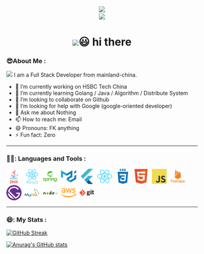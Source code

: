
<div id=header" align="center">
<img src="https://media.giphy.com/media/bnVMLaBcfZEMatI31d/giphy.gif" width="auto" heigh="auto">
</div>

<div id=profile-counter" align="center" >
<img src="https://komarev.com/ghpvc/?username=kirk-zhang58&style=flat-square&color=blue"  />
</div>


<h1 align="center">
  <img src="https://media.giphy.com/media/hvRJCLFzcasrR4ia7z/giphy.gif" width="30px"/>😃 hi there
  
</h1>

<!-- <div align="center">
  <img src="https://media.giphy.com/media/l46Cy1rHbQ92uuLXa/giphy.gif" width="auto" height="auto"/>

</div> -->


### 😎About Me : 

<img src="https://media.giphy.com/media/3oz8xzYXuCWF1IXv68/giphy.gif" width="50"> I am a Full Stack Developer  from mainland-china.

- 🔭 I’m currently working on HSBC Tech China
- 🌱 I’m currently learning Golang / Java / Algorithm / Distribute System
- 👯 I’m looking to collaborate on Github
- 🤔 I’m looking for help with Google (google-oriented developer)
- 💬 Ask me about Nothing
- 📫 How to reach me: Email
- 😄 Pronouns: FK anything
- ⚡ Fun fact: Zero

--- 

### 👨‍🔧: Languages and Tools :


<div>
  <img src="https://github.com/devicons/devicon/blob/master/icons/java/java-original-wordmark.svg" title="Java" alt="Java" width="40" height="40"/>&nbsp;
  <img src="https://github.com/devicons/devicon/blob/master/icons/react/react-original-wordmark.svg" title="React" alt="React" width="40" height="40"/>&nbsp;
  <img src="https://github.com/devicons/devicon/blob/master/icons/spring/spring-original-wordmark.svg" title="Spring" alt="Spring" width="40" height="40"/>&nbsp;
  <img src="https://github.com/devicons/devicon/blob/master/icons/materialui/materialui-original.svg" title="Material UI" alt="Material UI" width="40" height="40"/>&nbsp;
  <img src="https://github.com/devicons/devicon/blob/master/icons/flutter/flutter-original.svg" title="Flutter" alt="Flutter" width="40" height="40"/>&nbsp;
  <img src="https://github.com/devicons/devicon/blob/master/icons/react/react-original.svg" title="React" alt="React " width="40" height="40"/>&nbsp;
  <img src="https://github.com/devicons/devicon/blob/master/icons/css3/css3-plain-wordmark.svg"  title="CSS3" alt="CSS" width="40" height="40"/>&nbsp;
  <img src="https://github.com/devicons/devicon/blob/master/icons/html5/html5-original.svg" title="HTML5" alt="HTML" width="40" height="40"/>&nbsp;
  <img src="https://github.com/devicons/devicon/blob/master/icons/javascript/javascript-original.svg" title="JavaScript" alt="JavaScript" width="40" height="40"/>&nbsp;
  <img src="https://github.com/devicons/devicon/blob/master/icons/firebase/firebase-plain-wordmark.svg" title="Firebase" alt="Firebase" width="40" height="40"/>&nbsp;
  <img src="https://github.com/devicons/devicon/blob/master/icons/gatsby/gatsby-original.svg" title="Gatsby"  alt="Gatsby" width="40" height="40"/>&nbsp;
  <img src="https://github.com/devicons/devicon/blob/master/icons/mysql/mysql-original-wordmark.svg" title="MySQL"  alt="MySQL" width="40" height="40"/>&nbsp;
  <img src="https://github.com/devicons/devicon/blob/master/icons/nodejs/nodejs-original-wordmark.svg" title="NodeJS" alt="NodeJS" width="40" height="40"/>&nbsp;
  <img src="https://github.com/devicons/devicon/blob/master/icons/amazonwebservices/amazonwebservices-plain-wordmark.svg" title="AWS" alt="AWS" width="40" height="40"/>&nbsp;
  <img src="https://github.com/devicons/devicon/blob/master/icons/git/git-original-wordmark.svg" title="Git" **alt="Git" width="40" height="40"/>
</div>

--- 

### 😄: My Stats :
[![GitHub Streak](http://github-readme-streak-stats.herokuapp.com?user=kirk-zhang58&theme=dark&date_format=M%20j%5B%2C%20Y%5D)](https://git.io/streak-stats)

[![Anurag's GitHub stats](https://github-readme-stats.vercel.app/api?username=kirk-zhang58)](https://github.com/anuraghazra/github-readme-stats)






